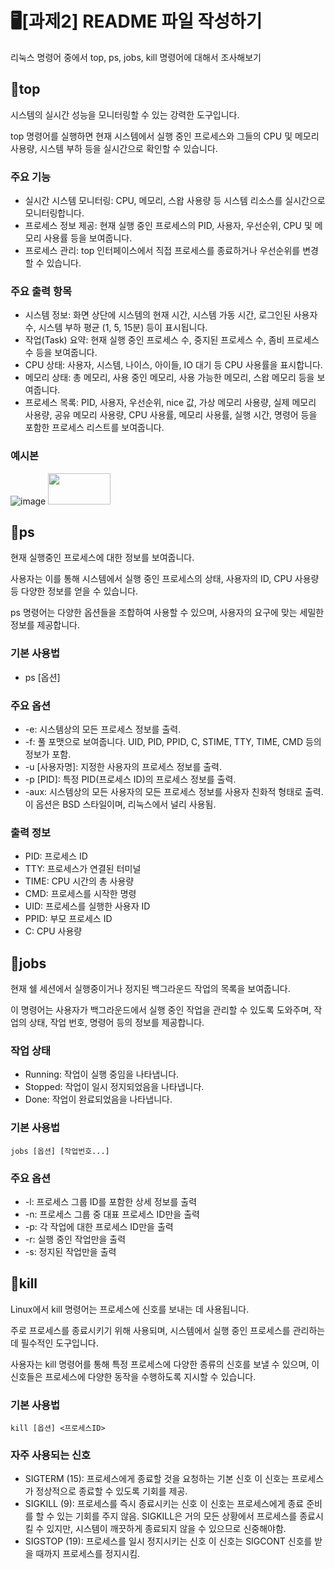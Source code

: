 # 🖥️[과제2] README 파일 작성하기
리눅스 명령어 중에서 top, ps, jobs, kill 명령어에 대해서 조사해보기

## 📌top
시스템의 실시간 성능을 모니터링할 수 있는 강력한 도구입니다.

top 명령어를 실행하면 현재 시스템에서 실행 중인 프로세스와 그들의 CPU 및 메모리 사용량, 시스템 부하 등을 실시간으로 확인할 수 있습니다. 

### 주요 기능
- 실시간 시스템 모니터링: CPU, 메모리, 스왑 사용량 등 시스템 리소스를 실시간으로 모니터링합니다. 
- 프로세스 정보 제공: 현재 실행 중인 프로세스의 PID, 사용자, 우선순위, CPU 및 메모리 사용률 등을 보여줍니다.
- 프로세스 관리: top 인터페이스에서 직접 프로세스를 종료하거나 우선순위를 변경할 수 있습니다.

### 주요 출력 항목
- 시스템 정보: 화면 상단에 시스템의 현재 시간, 시스템 가동 시간, 로그인된 사용자 수, 시스템 부하 평균 (1, 5, 15분) 등이 표시됩니다. 
- 작업(Task) 요약: 현재 실행 중인 프로세스 수, 중지된 프로세스 수, 좀비 프로세스 수 등을 보여줍니다. 
- CPU 상태: 사용자, 시스템, 나이스, 아이들, IO 대기 등 CPU 사용률을 표시합니다.
- 메모리 상태: 총 메모리, 사용 중인 메모리, 사용 가능한 메모리, 스왑 메모리 등을 보여줍니다.
- 프로세스 목록: PID, 사용자, 우선순위, nice 값, 가상 메모리 사용량, 실제 메모리 사용량, 공유 메모리 사용량, CPU 사용률, 메모리 사용률, 실행 시간, 명령어 등을 포함한 프로세스 리스트를 보여줍니다.

### 예시본
![image](https://github.com/ph0109/opensource_hw/assets/132151797/f0e89c1a-014b-48bd-8af3-173cdb693fad)
<img src = "https://github.com/ph0109/opensource_hw/assets/132151797/f0e89c1a-014b-48bd-8af3-173cdb693fad" width="100" height = "50">
## 📌ps
현재 실행중인 프로세스에 대한 정보를 보여줍니다. 

사용자는 이를 통해 시스템에서 실행 중인 프로세스의 상태, 사용자의 ID, CPU 사용량 등 다양한 정보를 얻을 수 있습니다. 

ps 명령어는 다양한 옵션들을 조합하여 사용할 수 있으며, 사용자의 요구에 맞는 세밀한 정보를 제공합니다. 

### 기본 사용법
- ps [옵션]

### 주요 옵션
- -e: 시스템상의 모든 프로세스 정보를 출력.
- -f: 풀 포맷으로 보여줍니다. UID, PID, PPID, C, STIME, TTY, TIME, CMD 등의 정보가 포함.
- -u [사용자명]: 지정한 사용자의 프로세스 정보를 출력.
- -p [PID]: 특정 PID(프로세스 ID)의 프로세스 정보를 출력.
- -aux: 시스템상의 모든 사용자의 모든 프로세스 정보를 사용자 친화적 형태로 출력. 이 옵션은 BSD 스타일이며, 리눅스에서 널리 사용됨.

### 출력 정보
- PID: 프로세스 ID
- TTY: 프로세스가 연결된 터미널
- TIME: CPU 시간의 총 사용량
- CMD: 프로세스를 시작한 명령
- UID: 프로세스를 실행한 사용자 ID
- PPID: 부모 프로세스 ID
- C: CPU 사용량

## 📌jobs
현재 쉘 세션에서 실행중이거나 정지된 백그라운드 작업의 목록을 보여줍니다. 

이 명령어는 사용자가 백그라운드에서 실행 중인 작업을 관리할 수 있도록  도와주며, 작업의 상태, 작업 번호, 명령어 등의 정보를 제공합니다. 


### 작업 상태
- Running: 작업이 실행 중임을 나타냅니다. 
- Stopped: 작업이 일시 정지되었음을 나타냅니다.
- Done: 작업이 완료되었음을 나타냅니다.

### 기본 사용법
```
jobs [옵션] [작업번호...]
```

### 주요 옵션
- -l: 프로세스 그룹 ID를 포함한 상세 정보를 출력
- -n: 프로세스 그룹 중 대표 프로세스 ID만을 출력
- -p: 각 작업에 대한 프로세스 ID만을 출력
- -r: 실행 중인 작업만을 출력
- -s: 정지된 작업만을 출력

## 📌kill
Linux에서 kill 명령어는 프로세스에 신호를 보내는 데 사용됩니다. 

주로 프로세스를 종료시키기 위해 사용되며, 시스템에서 실행 중인 프로세스를 관리하는데 필수적인 도구입니다. 

사용자는 kill 명령어를 통해 특정 프로세스에 다양한 종류의 신호를 보낼 수 있으며, 이 신호들은 프로세스에 다양한 동작을 수행하도록 지시할 수 있습니다. 

### 기본 사용법 
```
kill [옵션] <프로세스ID>
```

### 자주 사용되는 신호
- SIGTERM (15): 프로세스에게 종료할 것을 요청하는 기본 신호
                이 신호는 프로세스가 정상적으로 종료할 수 있도록 기회를 제공.
- SIGKILL (9): 프로세스를 즉시 종료시키는 신호
               이 신호는 프로세스에게 종료 준비를 할 수 있는 기회를 주지 않음. 
               SIGKILL은 거의 모든 상황에서 프로세스를 종료시킬 수 있지만, 시스템이 깨끗하게 종료되지 않을 수 있으므로 신중해야함. 
- SIGSTOP (19): 프로세스를 일시 정지시키는 신호
                이 신호는 SIGCONT 신호를 받을 때까지 프로세스를 정지시킴. 
